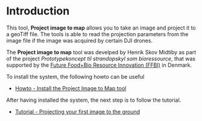 # Introduction
This tool, **Project image to map** allows you to take an image and project it to a geoTiff file. The tools is able to read the projection parameters from the image file if the image was acquired by certain DJI drones.

The **Project image to map** tool was develped by Henrik Skov Midtiby as part of the project *Prototypekoncept til strandopskyl som bioressource*, that was supported by the [Future Food+Bio Resource Innovation (FFBI)](https://www.ffbi.dk/om-ffbi) in Denmark. 

To install the system, the following howto can be useful
* [Howto - Install the Project Image to Map tool](documentation/Howto_Install.md)

After having installed the system, the next step is to follow the tutorial.
* [Tutorial - Projecting your first image to the ground](documentation/Tutorial_projecting_first_image.md)

